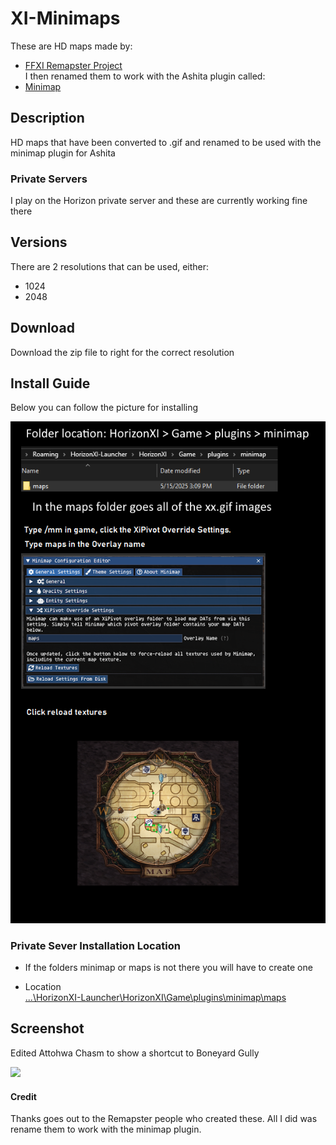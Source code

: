 # XI-Minimaps
These are HD maps made by: 
- [FFXI Remapster Project](https://remapster.com/)<br/>
I then renamed them to work with the Ashita plugin called:<br/>
- [Minimap](https://github.com/AshitaXI/Ashita-v4beta/tree/main/plugins)

## Description
HD maps that have been converted to .gif and renamed to be used with the minimap plugin for Ashita

### Private Servers
I play on the Horizon private server and these are currently working fine there

## Versions
There are 2 resolutions that can be used, either:
- 1024
- 2048

## Download
Download the zip file to right for the correct resolution

## Install Guide
Below you can follow the picture for installing

![](https://github.com/Mr-Sithel/XI-Minimaps/blob/main/mimimap%20guide.png?raw=true)


### Private Sever Installation Location
- If the folders minimap or maps is not there you will have to create one

- Location<br/>
<ins>...\HorizonXI-Launcher\HorizonXI\Game\plugins\minimap\maps</ins>

## Screenshot
Edited Attohwa Chasm to show a shortcut to Boneyard Gully

![](https:)

#### Credit
Thanks goes out to the Remapster people who created these. All I did was rename them to work with the minimap plugin.


